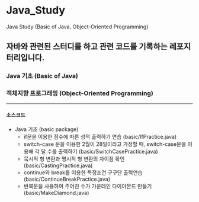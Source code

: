 # Java_Study
 Java Study (Basic of Java, Object-Oriented Programming)
<br>

## 자바와 관련된 스터디를 하고 관련 코드를 기록하는 레포지터리입니다.

### Java 기초 (Basic of Java)
### 객체지향 프로그래밍 (Object-Oriented Programming)
- - -

#### 소스코드
- Java 기초 (basic package)
    - if문을 이용한 점수에 따른 성적 출력하기 연습 (basic/IfPractice.java)
    - switch-case 문을 이용한 2월이 28일이라고 가정할 때, switch-case문을 이용해 각 달 수를 출력하기 (basic/SwitchCasePractice.java)
    - 묵시적 형 변환과 명시적 형 변환의 차이점 확인 (basic/CastingPractice.java)
    - continue와 break를 이용한 특정조건 구구단 출력연습 (basic/ContinueBreakPractice.java)
    - 반복문을 사용하여 주어진 수가 가운데인 다이아몬드 만들기 (basic/MakeDiamond.java)